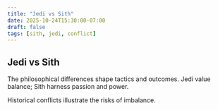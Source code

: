 ```yaml
---
title: "Jedi vs Sith"
date: 2025-10-24T15:30:00-07:00
draft: false
tags: [sith, jedi, conflict]
---
```


## Jedi vs Sith

The philosophical differences shape tactics and outcomes. Jedi value balance; Sith harness passion and power.

Historical conflicts illustrate the risks of imbalance.
